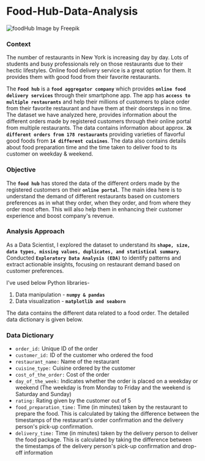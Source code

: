 # Food-Hub-Data-Analysis

![foodHub](https://github.com/user-attachments/assets/b2685ad9-28bc-4701-b7a4-4985f627aafb)
Image by Freepik

### Context

The number of restaurants in New York is increasing day by day. Lots of students and busy professionals rely on those restaurants due to their hectic lifestyles. Online food delivery service is a great option for them. It provides them with good food from their favorite restaurants. <br>

The **`Food hub`** is a **`food aggregator company`** which provides **`online food delivery services`** through their smartphone app. The app has **`access to multiple restaurants`** and help their millions of customers to place order from their favorite restaurant and have them at their doorsteps in no time.
The dataset we have analyzed here, provides information about the different orders made by registered customers through their online portal from multiple restaurants.
The data contains information about approx. **`2k different orders from 178 restaurants`** providing varieties of flavorful good foods from **`14 different cuisines`**. The data also contains details about food preparation time and the time taken to deliver food to its customer on weekday & weekend.

### Objective
The **`food hub`** has stored the data of the different orders made by the registered customers on their **`online portal`**. The main idea here is to understand the demand of different restaurants based on customers preferences as in what they order, when they order, and from where they order most often. This will also help them in enhancing their customer experience and boost company's revenue.

### Analysis Approach
As a Data Scientist, I explored the dataset to understand its **`shape, size, data types, missing values, duplicates, and statistical summary`**. Conducted **`Exploratory Data Analysis (EDA)`** to identify patterns and extract actionable insights, focusing on restaurant demand based on customer preferences.

I've used below Python libraries-
  1. Data manipulation  - **`numpy & pandas`**
  2. Data visualization - **`matplotlib and seaborn`**

The data contains the different data related to a food order. The detailed data dictionary is given below.

### Data Dictionary

* `order_id:` Unique ID of the order
* `customer_id:` ID of the customer who ordered the food
* `restaurant_name:` Name of the restaurant
* `cuisine_type:` Cuisine ordered by the customer
* `cost_of_the_order:` Cost of the order
* `day_of_the_week:` Indicates whether the order is placed on a weekday or weekend (The weekday is from Monday to Friday and the weekend is Saturday and Sunday)
* `rating:` Rating given by the customer out of 5
* `food_preparation_time:` Time (in minutes) taken by the restaurant to prepare the food. This is calculated by taking the difference between the timestamps of the restaurant's order confirmation and the delivery person's pick-up confirmation.
* `delivery_time:` Time (in minutes) taken by the delivery person to deliver the food package. This is calculated by taking the difference between the timestamps of the delivery person's pick-up confirmation and drop-off information
